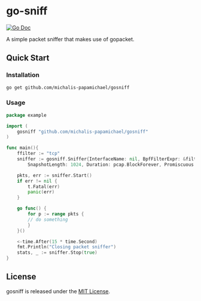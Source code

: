 # go-sniff

[![Go Doc](https://godoc.org/github.com/huandu/go-clone?status.svg)]([https://pkg.go.dev/github.com/huandu/go-clone](https://pkg.go.dev/github.com/michalis-papamichael/gosniff))

A simple packet sniffer that makes use of gopacket.

## Quick Start

### Installation
```makefile
go get github.com/michalis-papamichael/gosniff
```
### Usage

```go
package example

import (
	gosniff "github.com/michalis-papamichael/gosniff"
)

func main(){
	ffilter := "tcp"
	sniffer := gosniff.Sniffer{InterfaceName: nil, BpfFilterExpr: &filter,
		SnapshotLength: 1024, Duration: pcap.BlockForever, Promiscuous: false}

	pkts, err := sniffer.Start()
	if err != nil {
		t.Fatal(err)
		panic(err)
	}

	go func() {
		for p := range pkts {
		// do something
		}
	}()

 	<-time.After(15 * time.Second)
 	fmt.Println("Closing packet sniffer")
 	stats, _ := sniffer.Stop(true)
}
```

## License
gosniff is released under the [MIT License](https://github.com/michalis-papamichael/gosniff/blob/main/LICENSE).
